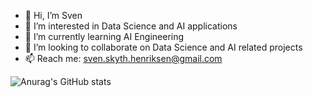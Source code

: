 - 👋 Hi, I’m Sven
- 👀 I’m interested in Data Science and AI applications
- 🌱 I’m currently learning AI Engineering
- 💞️ I’m looking to collaborate on Data Science and AI related projects
- 📫 Reach me: sven.skyth.henriksen@gmail.com

![Anurag's GitHub stats](https://github-readme-stats.vercel.app/api?username=Sven-Skyth-Henriksen&show_icons=true&theme=ondark)
